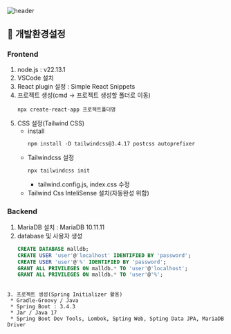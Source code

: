 ![header](https://capsule-render.vercel.app/api?type=soft&height=120&color=gradient&customColorList=2&text=ReactMall&desc=[Study]코드로%20배우는%20리액트&fontSize=50&fontAlignY=41&descAlignY=81)

## 🔖 개발환경설정
### Frontend
1. node.js : v22.13.1
2. VSCode 설치
3. React plugin 설정 : Simple React Snippets
4. 프로젝트 생성(cmd → 프로젝트 생성할 폴더로 이동)
   ```system
   npx create-react-app 프로젝트폴더명
   ```
5. CSS 설정(Tailwind CSS)
   * install
     ```system
     npm install -D tailwindcss@3.4.17 postcss autoprefixer
     ```
   * Tailwindcss 설정
     ```system
     npx tailwindcss init
     ```
     - tailwind.config.js, index.css 수정
   * Tailwind Css InteliSense 설치(자동완성 위함)
### Backend
1. MariaDB 설치 : MariaDB 10.11.11
2. database 및 사용자 생성
   ```sql
   CREATE DATABASE malldb;
   CREATE USER 'user'@'localhost' IDENTIFIED BY 'password';
   CREATE USER 'user'@'%' IDENTIFIED BY 'password';
   GRANT ALL PRIVILEGES ON malldb.* TO 'user'@'localhost';
   GRANT ALL PRIVILEGES ON malldb.* TO 'user'@'%';
  ```

3. 프로젝트 생성(Spring Initializer 활용)
   * Gradle-Groovy / Java
   * Spring Boot : 3.4.3
   * Jar / Java 17
   * Spring Boot Dev Tools, Lombok, Spting Web, Spting Data JPA, MariaDB Driver

